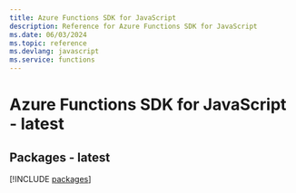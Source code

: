 ```yaml
---
title: Azure Functions SDK for JavaScript
description: Reference for Azure Functions SDK for JavaScript
ms.date: 06/03/2024
ms.topic: reference
ms.devlang: javascript
ms.service: functions
---
```

# Azure Functions SDK for JavaScript - latest
## Packages - latest
[!INCLUDE [packages](functions-index.md)]